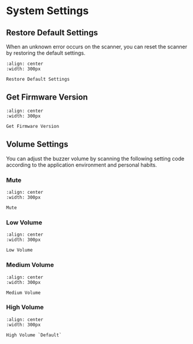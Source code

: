 # System Settings

## Restore Default Settings
When an unknown error occurs on the scanner, you can reset the scanner by restoring the default settings.

```{figure} ../../media/3E210016000..png
:align: center
:width: 300px

Restore Default Settings
```

## Get Firmware Version
```{figure} ../../media/3E210006000..png
:align: center
:width: 300px

Get Firmware Version
```

## Volume Settings
You can adjust the buzzer volume by scanning the following setting code according to the application environment and personal habits.

### Mute
```{figure} ../../media/3E210010100..png
:align: center
:width: 300px

Mute
```
### Low Volume
```{figure} ../../media/3E2100101010..png
:align: center
:width: 300px

Low Volume
```
  
### Medium Volume
```{figure} ../../media/3E2100101050..png
:align: center
:width: 300px

Medium Volume
```

### High Volume
```{figure} ../../media/3E21001010100..png
:align: center
:width: 300px

High Volume `Default`
```

